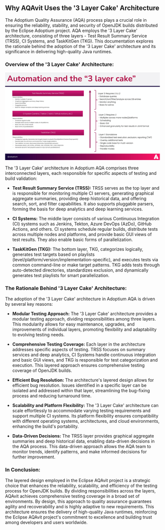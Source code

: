 ## Why AQAvit Uses the '3 Layer Cake' Architecture

The Adoptium Quality Assurance (AQA) process plays a crucial role in ensuring the reliability, stability, and security of OpenJDK builds distributed by the Eclipse Adoptium project. AQA employs the '3 Layer Cake' architecture, consisting of three layers - Test Result Summary Service (TRSS), CI Systems, and TaskKitGen (TKG). This documentation explores the rationale behind the adoption of the '3 Layer Cake' architecture and its significance in delivering high-quality Java runtimes.

### Overview of the '3 Layer Cake' Architecture:

![LayeredDesign_3LayerCake](../diagrams/LayeredDesign_3LayerCake.jpg)

The '3 Layer Cake' architecture in Adoptium AQA comprises three interconnected layers, each responsible for specific aspects of testing and build validation:

- **Test Result Summary Service (TRSS):** TRSS serves as the top layer and is responsible for monitoring multiple CI servers, generating graphical aggregate summaries, providing deep historical data, and offering search, sort, and filter capabilities. It also supports pluggable parsers, forming the basis for deep analytics and deep learning services.

- **CI Systems:** The middle layer consists of various Continuous Integration (CI) systems such as Jenkins, Tekton, Azure DevOps (AzDo), GitHub Actions, and others. CI systems schedule regular builds, distribute tests across multiple nodes and platforms, and provide basic GUI views of test results. They also enable basic forms of parallelization.

- **TaskKitGen (TKG):** The bottom layer, TKG, categorizes logically, generates test targets based on playlists (level/platform/version/implementation-specific), and executes tests via common command-line or make target patterns. TKG adds tests through auto-detected directories, standardizes exclusion, and dynamically generates test playlists for smart parallelization.

### The Rationale Behind '3 Layer Cake' Architecture:

The adoption of the '3 Layer Cake' architecture in Adoptium AQA is driven by several key reasons:

- **Modular Testing Approach:** The '3 Layer Cake' architecture provides a modular testing approach, dividing responsibilities among three layers. This modularity allows for easy maintenance, upgrades, and improvements of individual layers, promoting flexibility and adaptability to evolving testing needs.

- **Comprehensive Testing Coverage:** Each layer in the architecture addresses specific aspects of testing. TRSS focuses on summary services and deep analytics, CI Systems handle continuous integration and basic GUI views, and TKG is responsible for test categorization and execution. This layered approach ensures comprehensive testing coverage of OpenJDK builds.

- **Efficient Bug Resolution:** The architecture's layered design allows for efficient bug resolution. Issues identified in a specific layer can be isolated and addressed within that layer, streamlining the bug-fixing process and reducing turnaround time.

- **Scalability and Platform Flexibility:** The '3 Layer Cake' architecture can scale effortlessly to accommodate varying testing requirements and support multiple CI systems. Its platform flexibility ensures compatibility with different operating systems, architectures, and cloud environments, enhancing the build's portability.

- **Data-Driven Decisions:** The TRSS layer provides graphical aggregate summaries and deep historical data, enabling data-driven decisions in the AQA process. This data-driven approach allows the AQA team to monitor trends, identify patterns, and make informed decisions for further improvement.

### In Conclusion:
The layered design employed in the Eclipse AQAvit project is a strategic choice that enhances the reliability, scalability, and efficiency of the testing process for OpenJDK builds. By dividing responsibilities across the layers, AQAvit achieves comprehensive testing coverage in a broad set of environments.  By design, this approach to quality assurance guarantees agility and recoverability and is highly adaptive to new requirements. This architecture ensures the delivery of high-quality Java runtimes, reinforcing the Eclipse AQAvit project's commitment to excellence and building trust among developers and users worldwide.